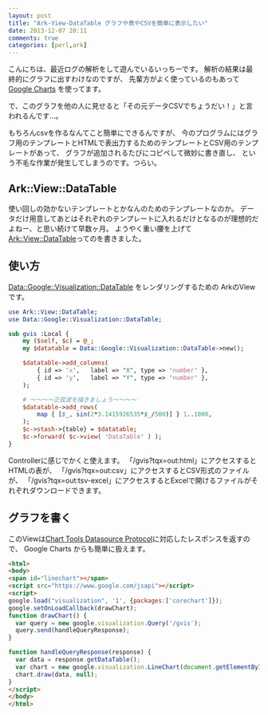 ```yaml
---
layout: post
title: "Ark-View-DataTable グラフや表やCSVを簡単に表示したい"
date: 2013-12-07 20:11
comments: true
categories: [perl,ark]
---
```


こんにちは、最近ログの解析をして遊んでいるいっちーです。
解析の結果は最終的にグラフに出すわけなのですが、
先輩方がよく使っているのもあって [Google Charts](https://developers.google.com/chart/) を使ってます。

で、このグラフを他の人に見せると「その元データCSVでちょうだい！」と言われるんです...。

<!-- More- -->

もちろんcsvを作るなんてこと簡単にできるんですが、
今のプログラムにはグラフ用のテンプレートとHTMLで表出力するためのテンプレートとCSV用のテンプレートがあって、
グラフが追加されるたびにコピペして微妙に書き直し、
という不毛な作業が発生してしまうのです。つらい。

## Ark::View::DataTable

使い回しの効かないテンプレートとかなんのためのテンプレートなのか。
データだけ用意してあとはそれぞれのテンプレートに入れるだけとなるのが理想的だよねー、と思い続けて早数ヶ月。
ようやく重い腰を上げて [Ark::View::DataTable](https://github.com/shogo82148/Ark-View-DataTable)ってのを書きました。

## 使い方

[Data::Google::Visualization::DataTable](https://metacpan.org/pod/Data::Google::Visualization::DataTable) をレンダリングするための
ArkのViewです。

``` perl
use Ark::View::DataTable;
use Data::Google::Visualization::DataTable;

sub gvis :Local {
    my ($self, $c) = @_;
    my $datatable = Data::Google::Visualization::DataTable->new();

    $datatable->add_columns(
        { id => 'x',   label => "X", type => 'number' },
        { id => 'y',   label => "Y", type => 'number' },
    );

    # 〜〜〜〜正弦波を描きましょう〜〜〜〜
    $datatable->add_rows(
        map { [$_, sin(2*3.1415926535*$_/500)] } 1..1000,
    );
    $c->stash->{table} = $datatable;
    $c->forward( $c->view( 'DataTable' ) );
}
```

Controllerに感じでかくと使えます。
「/gvis?tqx=out:html」にアクセスするとHTMLの表が、
「/gvis?tqx=out:csv」にアクセスするとCSV形式のファイルが、
「/gvis?tqx=out:tsv-excel」にアクセスするとExcelで開けるファイルがそれぞれダウンロードできます。


## グラフを書く

このViewは[Chart Tools Datasource Protocol](https://developers.google.com/chart/interactive/docs/dev/implementing_data_source)に対応したレスポンスを返すので、
Google Charts からも簡単に扱えます。

``` html
<html>
<body>
<span id="linechart"></span>
<script src="https://www.google.com/jsapi"></script>
<script>
google.load("visualization", '1', {packages:['corechart']});
google.setOnLoadCallback(drawChart);
function drawChart() {
  var query = new google.visualization.Query('/gvis');
  query.send(handleQueryResponse);
}

function handleQueryResponse(response) {
  var data = response.getDataTable();
  var chart = new google.visualization.LineChart(document.getElementById('linechart'));
  chart.draw(data, null);
}
</script>
</body>
</html>
```
